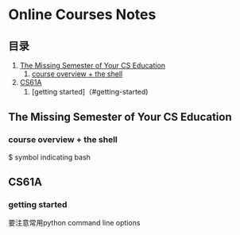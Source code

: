 # Online Courses Notes
## 目录
1. [The Missing Semester of Your CS Education](#the-missing-semester-of-your-cs-education) 
    1. [course overview + the shell](#course-overview--the-shell)
2. [CS61A](#cs61a)
    1. [getting started]（#getting-started)
## The Missing Semester of Your CS Education
### course overview + the shell
$ symbol indicating bash


## CS61A
### getting started
要注意常用python command line options

